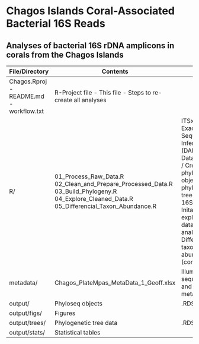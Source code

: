 # Chagos Islands Coral-Associated Bacterial 16S Reads
## Analyses of bacterial 16S rDNA amplicons in corals from the Chagos Islands

|  File/Directory                     |  Contents                                                                                                                                    | Info                                                                                                                                                                                                  |
|-------------------------------------|----------------------------------------------------------------------------------------------------------------------------------------------|-------------------------------------------------------------------------------------------------------------------------------------------------------------------------------------------------------|
| Chagos.Rproj - README.md - workflow.txt | R-Project file - This file - Steps to re-create all analyses                                                                                     |                                                                                                                                                                                                       |
| R/                                  | 01_Process_Raw_Data.R 02_Clean_and_Prepare_Processed_Data.R 03_Build_Phylogeny.R 04_Explore_Cleaned_Data.R 05_Differencial_Taxon_Abundance.R | ITSxpress / Exact Sequence Inference (DADA2) Data Tidying / Create phyloseq object Build phylogenetic tree from 16S reads Inital exploratory data analyses Differential taxonomic abundance (corncob) |
| metadata/                           | Chagos_PlateMpas_MetaData_1_Geoff.xlsx                                                                                                       | Illumina sequencing and sample metadata                                                                                                                                                               |
| output/                             | Phyloseq objects                                                                                                                             | .RDS files                                                                                                                                                                                            |
| output/figs/                        | Figures                                                                                                                                      |                                                                                                                                                                                                       |
| output/trees/                       | Phylogenetic tree data                                                                                                                       | .RDS files                                                                                                                                                                                            |
| output/stats/                       | Statistical tables                                                                                                                           |                                                                                                                                                                                                       |
